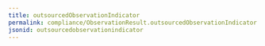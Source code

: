 ```yaml
---
title: outsourcedObservationIndicator
permalink: compliance/ObservationResult.outsourcedObservationIndicator.html
jsonid: outsourcedobservationindicator
---
```

